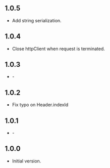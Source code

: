 ## 1.0.5
- Add string serialization.

## 1.0.4
- Close httpClient when request is terminated.

## 1.0.3
- \-

## 1.0.2
- Fix typo on Header.indexId

## 1.0.1
- \-

## 1.0.0

- Initial version.
